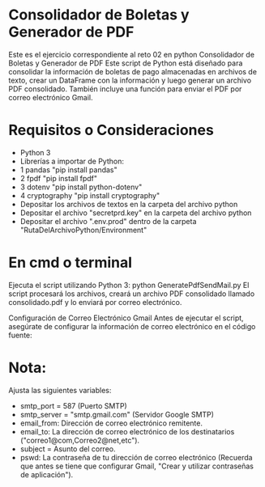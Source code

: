 # Consolidador de Boletas y Generador de PDF
Este es el ejercicio correspondiente al reto 02 en python
Consolidador de Boletas y Generador de PDF
Este script de Python está diseñado para consolidar la información de boletas de pago almacenadas en archivos de texto, crear un DataFrame con la información y luego generar un archivo PDF consolidado. También incluye una función para enviar el PDF por correo electrónico Gmail.

# Requisitos o Consideraciones

- Python 3
- Librerías a importar de Python: 
- 1 pandas "pip install pandas"
- 2 fpdf "pip install fpdf"
- 3 dotenv "pip install python-dotenv"
- 4 cryptography "pip install cryptography"
- Depositar los archivos de textos en la carpeta del archivo python
- Depositar el archivo "secretprd.key" en la carpeta del archivo python
- Depositar el archivo ".env.prod" dentro de la carpeta "RutaDelArchivoPython/Environment"

# En cmd o terminal
Ejecuta el script utilizando Python 3:
python GeneratePdfSendMail.py
El script procesará los archivos, creará un archivo PDF consolidado llamado consolidado.pdf y lo enviará por correo electrónico.

Configuración de Correo Electrónico Gmail
Antes de ejecutar el script, asegúrate de configurar la información de correo electrónico en el código fuente:

# Nota:
Ajusta las siguientes variables:
- smtp_port = 587                  (Puerto SMTP)
- smtp_server = "smtp.gmail.com"  (Servidor Google SMTP)
- email_from: Dirección de correo electrónico remitente.
- email_to: La dirección de correo electrónico de los destinatarios ("correo1@com,Correo2@net,etc"). 
- subject = Asunto del correo.
- pswd: La contraseña de tu dirección de correo electrónico (Recuerda que antes se tiene que configurar Gmail, "Crear y utilizar contraseñas de aplicación").
